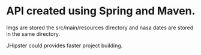 # API created using Spring and Maven. 
Imgs are stored the src/main/resources directory and nasa dates are stored in the same directory.

JHipster could provides faster project building.
